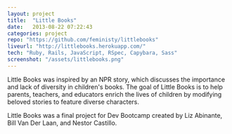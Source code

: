 ```yaml
---
layout: project
title:  "Little Books"
date:   2013-08-22 07:22:43
categories: project
repo: "https://github.com/feministy/littlebooks"
liveurl: "http://littlebooks.herokuapp.com/"
tech: "Ruby, Rails, JavaScript, RSpec, Capybara, Sass"
screenshot: "/assets/littlebooks.png"
---
```


Little Books was inspired by an NPR story, which discusses the importance and lack of diversity in children's books. The goal of Little Books is to help parents, teachers, and educators enrich the lives of children by modifying beloved stories to feature diverse characters.

Little Books was a final project for Dev Bootcamp created by Liz Abinante, Bill Van Der Laan, and Nestor Castillo.
